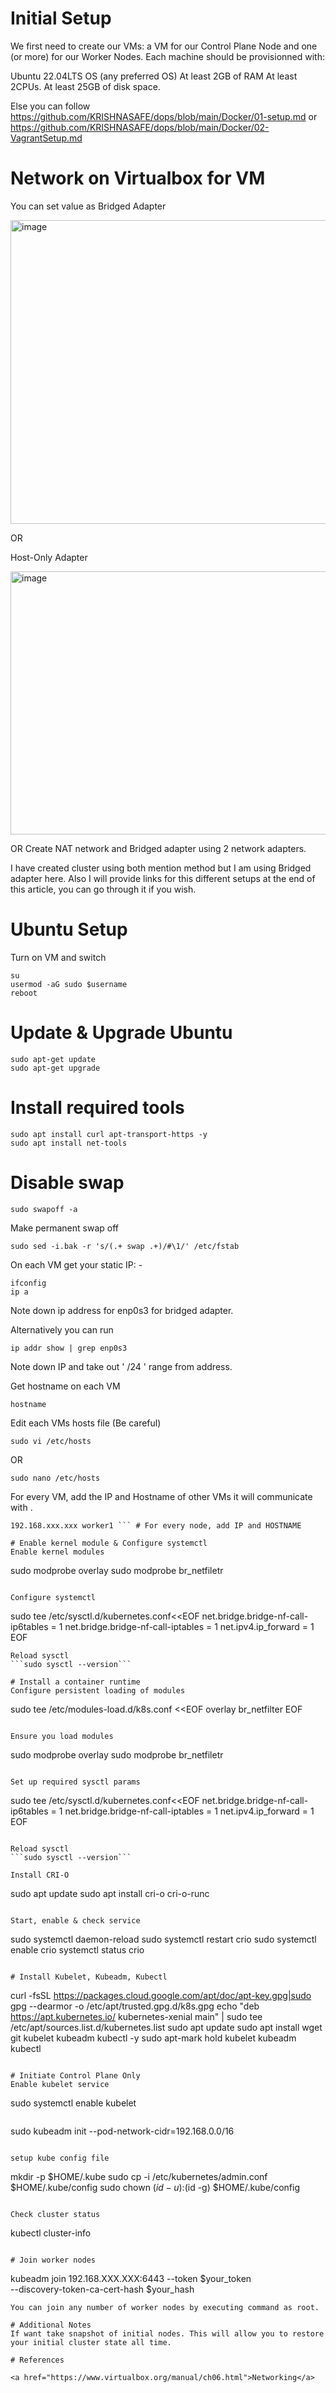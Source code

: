 # Initial Setup
We first need to create our VMs: a VM for our Control Plane Node and one (or more) for our Worker Nodes. Each machine should be provisionned with:

Ubuntu 22.04LTS OS (any preferred OS)
At least 2GB of RAM
At least 2CPUs.
At least 25GB of disk space.

Else you can follow https://github.com/KRISHNASAFE/dops/blob/main/Docker/01-setup.md or https://github.com/KRISHNASAFE/dops/blob/main/Docker/02-VagrantSetup.md 

# Network on Virtualbox for VM 

You can set value as Bridged Adapter 

<img width="913" height="486" alt="image" src="https://github.com/user-attachments/assets/4f4a6c27-397b-497f-b084-8f876f835ccc" />

OR 
 
Host-Only Adapter

<img width="923" height="421" alt="image" src="https://github.com/user-attachments/assets/51de1194-5ae1-461b-b07e-2d388abbaa00" />

OR 
Create NAT network and Bridged adapter using 2 network adapters. 

I have created cluster using both mention method but I am using Bridged adapter here. 
Also I will provide links for this different setups at the end of this article, you can go through it if you wish. 

# Ubuntu Setup 
Turn on VM and switch 
```
su
usermod -aG sudo $username
reboot
```
# Update & Upgrade Ubuntu 
```
sudo apt-get update
sudo apt-get upgrade

```

# Install required tools 
```
sudo apt install curl apt-transport-https -y
sudo apt install net-tools

```

# Disable swap 
```
sudo swapoff -a 
```
Make permanent swap off
```
sudo sed -i.bak -r 's/(.+ swap .+)/#\1/' /etc/fstab
```

On each VM get your static IP: -
```
ifconfig
ip a 
```
Note down ip address for enp0s3 for bridged adapter. 

Alternatively you can run 
```
ip addr show | grep enp0s3
```
Note down IP and take out ' /24 ' range from address.

Get hostname on each VM 
```
hostname
```

Edit each VMs hosts file (Be careful) 
```
sudo vi /etc/hosts
```
OR 
```
sudo nano /etc/hosts
```

For every VM, add the IP and  Hostname of other VMs it will communicate with .

```
192.168.xxx.xxx worker1 ``` # For every node, add IP and HOSTNAME

# Enable kernel module & Configure systemctl
Enable kernel modules
```
sudo modprobe overlay
sudo modprobe br_netfiletr
```

Configure systemctl
```
sudo tee /etc/sysctl.d/kubernetes.conf<<EOF
net.bridge.bridge-nf-call-ip6tables = 1
net.bridge.bridge-nf-call-iptables = 1
net.ipv4.ip_forward = 1
EOF
```
Reload sysctl
```sudo sysctl --version```

# Install a container runtime
Configure persistent loading of modules
```
sudo tee /etc/modules-load.d/k8s.conf <<EOF
overlay
br_netfilter
EOF
```

Ensure you load modules 
```
sudo modprobe overlay
sudo modprobe br_netfiletr
```

Set up required sysctl params

```
sudo tee /etc/sysctl.d/kubernetes.conf<<EOF
net.bridge.bridge-nf-call-ip6tables = 1
net.bridge.bridge-nf-call-iptables = 1
net.ipv4.ip_forward = 1
EOF
```

Reload sysctl
```sudo sysctl --version```

Install CRI-O
```
sudo apt update
sudo apt install cri-o cri-o-runc
```

Start, enable & check service
```
sudo systemctl daemon-reload
sudo systemctl restart crio
sudo systemctl enable crio
systemctl status crio
```

# Install Kubelet, Kubeadm, Kubectl
```
curl -fsSL  https://packages.cloud.google.com/apt/doc/apt-key.gpg|sudo gpg --dearmor -o /etc/apt/trusted.gpg.d/k8s.gpg
echo "deb https://apt.kubernetes.io/ kubernetes-xenial main" | sudo tee /etc/apt/sources.list.d/kubernetes.list
sudo apt update
sudo apt install wget git kubelet kubeadm kubectl -y
sudo apt-mark hold kubelet kubeadm kubectl
```

# Initiate Control Plane Only
Enable kubelet service 
```
sudo systemctl enable kubelet
```

```
sudo kubeadm init --pod-network-cidr=192.168.0.0/16
```

setup kube config file
```
mkdir -p $HOME/.kube
sudo cp -i /etc/kubernetes/admin.conf $HOME/.kube/config
sudo chown $(id -u):$(id -g) $HOME/.kube/config
```

Check cluster status
```
kubectl cluster-info
```

# Join worker nodes
```
kubeadm join 192.168.XXX.XXX:6443 --token  $your_token\
  --discovery-token-ca-cert-hash $your_hash
```
You can join any number of worker nodes by executing command as root.

# Additional Notes
If want take snapshot of initial nodes. This will allow you to restore your initial cluster state all time.

# References

<a href="https://www.virtualbox.org/manual/ch06.html">Networking</a>





























 
